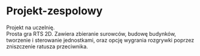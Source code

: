 # Projekt-zespolowy

Projekt na uczelnię.<br>
Prosta gra RTS 2D. Zawiera zbieranie surowców, budowę budynków, tworzenie i sterowanie jednostkami, oraz opcję wygrania rozgrywki poprzez zniszczenie ratusza przeciwnika.
